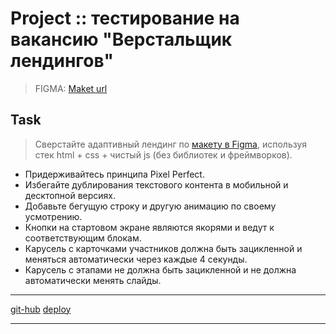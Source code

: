 # Project :: тестирование на вакансию "Верстальщик лендингов"

> FIGMA: [Maket url][url]

## Task

> Сверстайте адаптивный лендинг по [макету в Figma][url], используя стек html + css + чистый js (без библиотек и фреймворков).

* Придерживайтесь принципа Pixel Perfect.
* Избегайте дублирования текстового контента в мобильной и десктопной версиях.
* Добавьте бегущую строку и другую анимацию по своему усмотрению.
* Кнопки на стартовом экране являются якорями и ведут к соответствующим блокам.
* Карусель с карточками участников должна быть зацикленной и меняться автоматически через каждые 4 секунды.
* Карусель с этапами не должна быть зацикленной и не должна автоматически менять слайды.

---
[git-hub](https://github.com/MIU-cz/My_works/tree/master/Yandex)
[deploy](https://miu-cz.github.io/My_works/Yandex/)

---
[url]: https://www.figma.com/file/0xXfupPNU3aZxPqFbmhCKb/%D0%94%D0%B8%D0%B7%D0%B0%D0%B9%D0%BD-%D0%B4%D0%BB%D1%8F-%D0%B2%D0%B5%D1%80%D1%81%D1%82%D0%BA%D0%B8-%7C-%D0%A2%D0%B5%D1%81%D1%82%D0%BE%D0%B2%D1%8B%D0%B9-%D0%BB%D0%B5%D0%BD%D0%B4%D0%B8%D0%BD%D0%B3?type=design&node-id=0%3A1&mode=design&t=rOAaagCJbi3KLDi4-1